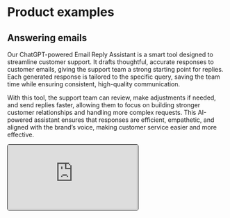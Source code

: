# Product examples
## Answering emails

Our ChatGPT-powered Email Reply Assistant is a smart tool designed to streamline customer support. It drafts thoughtful, accurate responses to customer emails, giving the support team a strong starting point for replies. Each generated response is tailored to the specific query, saving the team time while ensuring consistent, high-quality communication.

With this tool, the support team can review, make adjustments if needed, and send replies faster, allowing them to focus on building stronger customer relationships and handling more complex requests. This AI-powered assistant ensures that responses are efficient, empathetic, and aligned with the brand’s voice, making customer service easier and more effective.

<div class="external-tool-demo">
<iframe id="embed-preview-iframe" loading="eager" src="https://embed.pickaxeproject.com/axe?id=Viva_rugs_email_reply_0GJDV&mode=embed_gold&host=beta&theme=light&opacity=100&font_header=Real+Head+Pro&size_header=30&font_body=Real+Head+Pro&size_body=16&font_labels=Real+Head+Pro&size_labels=14&font_button=Real+Head+Pro&size_button=16&c_fb=FFFFFF&c_ff=FFFFFF&c_fbd=888888&c_rb=FFFFFF&c_bb=228DD7&c_bt=FFFFFF&c_t=000000&s_ffo=100&s_rbo=100&s_bbo=100&s_f=minimalist&s_b=filled&s_t=1&s_to=1&s_r=2&image=hide" class="transition hover:translate-y-[-2px] hover:shadow-[0_6px_20px_0px_rgba(0,0,0,0.15)]" style="border:1px solid rgba(0, 0, 0, 1);transition:.3s;border-radius:4px;max-width:700px" frameBorder="0"></iframe>
<div id="pickaxe-inline-Viva_rugs_email_reply_0GJDV"></div>
</div>